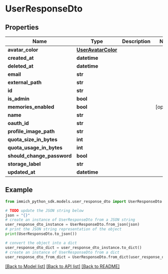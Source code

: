 # UserResponseDto


## Properties

Name | Type | Description | Notes
------------ | ------------- | ------------- | -------------
**avatar_color** | [**UserAvatarColor**](UserAvatarColor.md) |  | 
**created_at** | **datetime** |  | 
**deleted_at** | **datetime** |  | 
**email** | **str** |  | 
**external_path** | **str** |  | 
**id** | **str** |  | 
**is_admin** | **bool** |  | 
**memories_enabled** | **bool** |  | [optional] 
**name** | **str** |  | 
**oauth_id** | **str** |  | 
**profile_image_path** | **str** |  | 
**quota_size_in_bytes** | **int** |  | 
**quota_usage_in_bytes** | **int** |  | 
**should_change_password** | **bool** |  | 
**storage_label** | **str** |  | 
**updated_at** | **datetime** |  | 

## Example

```python
from immich_python_sdk.models.user_response_dto import UserResponseDto

# TODO update the JSON string below
json = "{}"
# create an instance of UserResponseDto from a JSON string
user_response_dto_instance = UserResponseDto.from_json(json)
# print the JSON string representation of the object
print(UserResponseDto.to_json())

# convert the object into a dict
user_response_dto_dict = user_response_dto_instance.to_dict()
# create an instance of UserResponseDto from a dict
user_response_dto_from_dict = UserResponseDto.from_dict(user_response_dto_dict)
```
[[Back to Model list]](../README.md#documentation-for-models) [[Back to API list]](../README.md#documentation-for-api-endpoints) [[Back to README]](../README.md)


